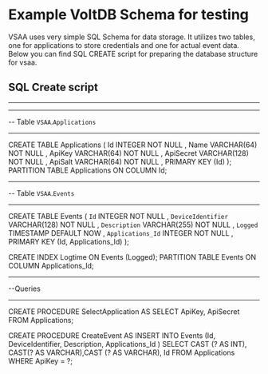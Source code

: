 Example VoltDB Schema for testing
===

VSAA uses very simple SQL Schema for data storage. It utilizes two tables, one for applications to store credentials and one for actual event data. Below you can find SQL CREATE script for preparing the database structure for vsaa.

SQL Create script
---
---

-- -----------------------------------------------------
-- Table `VSAA`.`Applications`
-- -----------------------------------------------------

CREATE TABLE Applications (
  Id INTEGER NOT NULL ,
  Name VARCHAR(64) NOT NULL ,
  ApiKey VARCHAR(64) NOT NULL ,
  ApiSecret VARCHAR(128) NOT NULL ,
  ApiSalt VARCHAR(64) NOT NULL ,
  PRIMARY KEY (Id)
);
PARTITION TABLE Applications ON COLUMN Id;


-- -----------------------------------------------------
-- Table `VSAA`.`Events`
-- -----------------------------------------------------

CREATE TABLE Events (
  `Id` INTEGER NOT NULL ,
  `DeviceIdentifier` VARCHAR(128) NOT NULL ,
  `Description` VARCHAR(255) NOT NULL ,
  `Logged` TIMESTAMP DEFAULT NOW ,
  `Applications_Id` INTEGER NOT NULL ,
  PRIMARY KEY (Id, Applications_Id)
  );

CREATE INDEX Logtime ON Events (Logged);
PARTITION TABLE Events ON COLUMN Applications_Id;

-- -------------------------------------------------------
--Queries
-- -------------------------------------------------------

CREATE PROCEDURE SelectApplication AS SELECT ApiKey, ApiSecret FROM Applications;

CREATE PROCEDURE CreateEvent AS INSERT INTO Events (Id, DeviceIdentifier, Description, Applications_Id ) SELECT CAST (? AS INT), CAST(? AS VARCHAR),CAST (? AS VARCHAR), Id FROM Applications WHERE ApiKey = ?;
